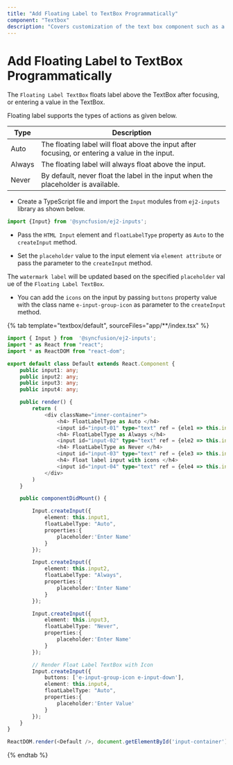 ```yaml
---
title: "Add Floating Label to TextBox Programmatically"
component: "Textbox"
description: "Covers customization of the text box component such as a rounded corner, disabled, read-only state, background color, and font color."
---
```


# Add Floating Label to TextBox Programmatically

The `Floating Label TextBox` floats label above the TextBox after focusing, or entering a value in the TextBox.

Floating label supports the types of actions as given below.

Type     | Description
------------ | -------------
  Auto       | The floating label will float above the input after focusing, or entering a value in the input.
  Always     | The floating label will always float above the input.
  Never      | By default, never float the label in the input when the placeholder is available.

* Create a TypeScript file and import the `Input` modules from `ej2-inputs` library as shown below.

```typescript
import {Input} from '@syncfusion/ej2-inputs';
```

* Pass the `HTML Input` element and `floatLabelType` property as `Auto` to the `createInput` method.

* Set the `placeholder` value to the input element via `element attribute` or pass the parameter to the `createInput` method.

The `watermark label` will be updated based on the specified `placeholder` value of the `Floating Label TextBox`.

* You can add the `icons` on the input by passing `buttons` property value with the
class name `e-input-group-icon` as parameter to the `createInput` method.

{% tab template="textbox/default", sourceFiles="app/**/index.tsx" %}

```typescript
import { Input } from  '@syncfusion/ej2-inputs';
import * as React from "react";
import * as ReactDOM from "react-dom";

export default class Default extends React.Component {
    public input1: any;
    public input2: any;
    public input3: any;
    public input4: any;

    public render() {
        return (
            <div className="inner-container">
                <h4> FloatLabelType as Auto </h4>
                <input id="input-01" type="text" ref = {ele1 => this.input1 = ele1!} />
                <h4> FloatLabelType as Always </h4>
                <input id="input-02" type="text" ref = {ele2 => this.input2 = ele2!} />
                <h4> FloatLabelType as Never </h4>
                <input id="input-03" type="text" ref = {ele3 => this.input3 = ele3!} />
                <h4> Float label input with icons </h4>
                <input id="input-04" type="text" ref = {ele4 => this.input4 = ele4!} />
            </div>
        )
    }

    public componentDidMount() {

        Input.createInput({
            element: this.input1,
            floatLabelType: "Auto",
            properties:{
                placeholder:'Enter Name'
            }
        });

        Input.createInput({
            element: this.input2,
            floatLabelType: "Always",
            properties:{
                placeholder:'Enter Name'
            }
        });

        Input.createInput({
            element: this.input3,
            floatLabelType: "Never",
            properties:{
                placeholder:'Enter Name'
            }
        });

        // Render Float Label TextBox with Icon
        Input.createInput({
            buttons: ['e-input-group-icon e-input-down'],
            element: this.input4,
            floatLabelType: "Auto",
            properties:{
                placeholder:'Enter Value'
            }
        });
    }
}

ReactDOM.render(<Default />, document.getElementById('input-container'));

```

{% endtab %}
